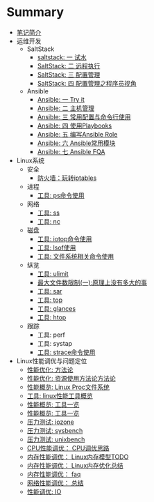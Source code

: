 # Summary

* [笔记简介](README.md)
* 运维开发
  * SaltStack
    * [saltstack: 一 试水](devops/saltstack1.md)
    * [SaltStack: 二 远程执行](devops/saltstack2.md)
    * [SaltStack: 三 配置管理](devops/saltstack3.md)
    * [SaltStack: 四 配置管理之程序员视角](devops/saltstack4_.md)
  * Ansible
    * [Ansible: 一 Try it](devops/ansible-quick-guide.md)
    * [Ansible: 二 主机管理](devops/ansible-inventory.md)
    * [Ansible: 三 常用配置与命令行使用](devops/ansible-configs.md)
    * [Ansible: 四 使用Playbooks](devops/how-to-write-ansbile-playbooks.md)
    * [Ansible: 五 编写Ansible Role](devops/ansible-roles.md)
    * [Ansible: 六 Ansible常用模块](devops/ansible-common-modules.md)
    * [Ansible: 七 Ansible FQA](devops/ansible-tips.md)
* Linux系统
    * 安全
      * [防火墙：玩转iptables](linux/iptables-tips.md)
    * 进程
      * [工具: ps命令使用](linux/performance-or-troubleshoot/ps-usage.md)
    * 网络
      * [工具: ss](linux/performance-or-troubleshoot/linux-ss-usage.md)
      * [工具: nc](linux/performance-or-troubleshoot/linux-nc-usage.md)
    * 磁盘
      * [工具: iotop命令使用](linux/performance-or-troubleshoot/iotop-usage.md)
      * [工具: lsof使用](linux/performance-or-troubleshoot/lsof-usage.md)
      * [工具: 文件系统相关命令使用](linux/performance-or-troubleshoot/linux-filesystem-tools.md)
    * 纵览
      * [工具: ulimit](linux/performance-or-troubleshoot/linux-ulimit-usage.md)
      * [最大文件数限制(一):原理上没有多大的事](linux/performance-or-troubleshoot/linux-max-fileno-limit.md)
      * [工具: sar](linux/performance-or-troubleshoot/linux-sar-usage.md)
      * [工具: top](linux/performance-or-troubleshoot/linux-top-usage.md)
      * [工具: glances](linux/performance-or-troubleshoot/linux-glances-usage.md)
      * [工具: htop](linux/performance-or-troubleshoot/linux-htop-usage.md)
    * 跟踪
      * 工具: perf
      * 工具: systap
      * [工具: strace命令使用](linux/performance-or-troubleshoot/strace-usage.md)
* Linux性能调优与问题定位
    * [性能优化: 方法论](linux/performance-or-troubleshoot/linux-tuning-model.md)
    * [性能优化: 资源使用方法论方法论](linux/performance-or-troubleshoot/linux-resource-glances.md)
    * [性能概览: Linux Proc文件系统](linux/performance-or-troubleshoot/linux-procfs.md)
    * [工具: linux性能工具概览](linux/performance-or-troubleshoot/linux-performance-tools.md)
    * [性能概览: 工具一览](linux/performance-or-troubleshoot/linux-procfs.md)
    * [性能概览: 工具一览](linux/performance-or-troubleshoot/linux-tuning-tools.md)
    * [压力测试: iozone](linux/performance-or-troubleshoot/iozone-usage.md)
    * [压力测试: sysbench](linux/performance-or-troubleshoot/sysbench-usage.md)
    * [压力测试: unixbench](linux/performance-or-troubleshoot/unixbench-usage.md)
    * [CPU性能调优： CPU调优思路](linux/performance-or-troubleshoot/linux-cpu-tuning.md)
    * [内存性能调优： Linux内存模型TODO](linux/performance-or-troubleshoot/linux-memory-model.md)
    * [内存性能调优： Linux内存优化总结](linux/performance-or-troubleshoot/linux-memory-tuning.md)
    * [内存性能调优： faq](linux/performance-or-troubleshoot/linux-memory-faq.md)
    * [网络性能调优： 总结](linux/performance-or-troubleshoot/linux-network-tuning.md)
    * [性能调优: IO](linux/performance-or-troubleshoot/linux-io-tuning.md)
